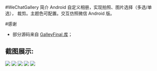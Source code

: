 #WeChatGallery 简介
Android 自定义相册，实现拍照、图片选择（多选/单选）， 裁剪。主题色可配置。交互仿照微信 Android 版。

#感谢 
* 部分源码来自 [GalleyFinal 库](https://github.com/pengjianbo/GalleryFinal)；

## 截图展示:
![](images/Screenshot_2016-01-28-15-37-33.png)
![](images/Screenshot_2016-01-28-15-21-16.png)
![](images/Screenshot_2016-01-28-14-23-16.png)
![](images/Screenshot_2016-01-28-15-21-22.png)
![](images/Screenshot_2016-01-28-15-21-53.png)